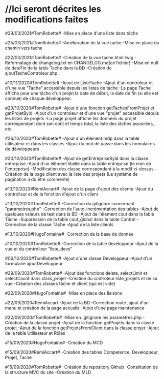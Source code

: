 //Ici seront décrites les modifications faites
===================================
#29/03/2021#TomRobette#
-Mise en place d'une liste dans tâche

#25/03/2021#TomRobette#
-Amélioration de la vue tache
-Mise en place du chemin vers tache

#22/03/2021#TomRobette#
-Création de la vue tache.html.twig
-Reformatage de changelog.txt en CHANGELOG.md(ce fichier)
-Mise en null de dateFin de la table Tache dans la BD
-Création de ajoutTacheControleur.php

#10/11/2020#TomRobette#
-Ajout de ListeTache
-Ajout d'un controleur et d'une vue "Tache" accessible depuis les listes de tache
-La page Tache affiche  pour une tâche d'un projet la date de début, la date de fin (si elle est connue) de chaque
développeur. 

#29/10/2020#TomRobette#
-Ajout d'une fonction getTachesFromProjet et getProjetById
-Ajout d'un controleur et d'une vue "projet" accessible depuis les listes de projets
-La page projet affiche les données du projet correspondant dont son coût et temps total, la liste des tâches associées, etc

#26/10/2020#TomRobette#
-Ajout d'un élément mdp dans la table utilisateur et dans les classes
-Ajout du mot de passe dans les formulaires de développeurs

#20/10/2020#TomRobette#
-Ajout de getEntrepriseById dans la classe entreprise
-Ajout d'un élément libelle dans la table entreprise (le nom de l'entreprise)
-Modification des classe correspondant à la modif ci-dessus
-Création de la page client avec la liste des projets (Le système de pagination a dû être commenté)

#13/10/2020#RemiAccart#
-Ajout de la page d'ajout des clients
-Ajout du controlleur et de la fonction d'ajout d'un client

#13/10/2020#TomRobette#
-Correction du gitignore concernant "parametres.php"
-Correction de l'auto-incrémentation des tables
-Ajout de quelques valeurs de test dans la BD
-Ajout de l'élément cout dans la table Tâche
-Suppression de la table cout_global dans la table Contrat
-Correction de la classe Tâche
-Ajout de la liste clients

#13/10/2020#HugoFontaine#
-Correction de la base de donnée 

#10/10/2020#TomRobette#
-Correction de la table developpeur
-Ajout de la vue et du controlleur "liste_devs"

#06/10/2020#TomRobette#
-Ajout d'une classe Developpeur
-Ajout d'un formulaire ajoutDeveloppeur

#29/09/2020#TomRobette#
-Ajout des fonctions delete, selectLimit et selectCount dans class_projet
-Création du controleur liste_projets et de sa vue
-Création des classes tâche et client (qui est vide)

#22/09/2020#HugoFontaine#
-Mise en place des liaisons

#22/09/2020#RémiAccart
-Ajout de la BD
-Correction route ,ajout d'un menu et création de la page accueils
-Ajout d'une page maintenance

#22/09/2020#TomRobette#
-Mise en .gitignore les parametres.php
-Création de la classe projet
-Ajout de la fonction getProjets dans la classe projet
-Ajout de la fonction getProjetsFromClient dans la classe projet
-Ajout de la table Utilisateur et Rôles

#15/09/2020#HugoFontaine#
-Création du MCD

#15/09/2020#RémiAccart#
-Création des tables Competence, Developpeur, Projet, Tache

#15/09/2020#TomRobette#
-Création du repository Github
-Constitution de la structure MVC du site
-Création du MLD
